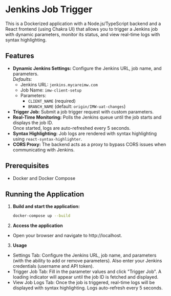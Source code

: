 # Jenkins Job Trigger

This is a Dockerized application with a Node.js/TypeScript backend and a React frontend (using Chakra UI) that allows you to trigger a Jenkins job with dynamic parameters, monitor its status, and view real-time logs with syntax highlighting.

## Features

- **Dynamic Jenkins Settings:** Configure the Jenkins URL, job name, and parameters.  
  _Defaults:_  
  - Jenkins URL: `jenkins.mycareimw.com`  
  - Job Name: `imw-client-setup`  
  - Parameters:  
    - `CLIENT_NAME` (required)  
    - `BRANCH_NAME` (default: `origin/IMW-uat-changes`)
- **Trigger Job:** Submit a job trigger request with custom parameters.
- **Real-Time Monitoring:** Polls the Jenkins queue until the job starts and displays the job ID.  
  Once started, logs are auto-refreshed every 5 seconds.
- **Syntax Highlighting:** Job logs are rendered with syntax highlighting using `react-syntax-highlighter`.
- **CORS Proxy:** The backend acts as a proxy to bypass CORS issues when communicating with Jenkins.

## Prerequisites

- Docker and Docker Compose

## Running the Application

1. **Build and start the application:**

   ```bash
   docker-compose up --build
2. **Access the application**

- Open your browser and navigate to http://localhost.

3. **Usage**

- Settings Tab:
Configure the Jenkins URL, job name, and parameters (with the ability to add or remove parameters). Also enter your Jenkins credentials (username and API token).
- Trigger Job Tab:
Fill in the parameter values and click "Trigger Job". A loading indicator will appear until the job ID is fetched and displayed.
- View Job Logs Tab:
Once the job is triggered, real-time logs will be displayed with syntax highlighting. Logs auto-refresh every 5 seconds.
